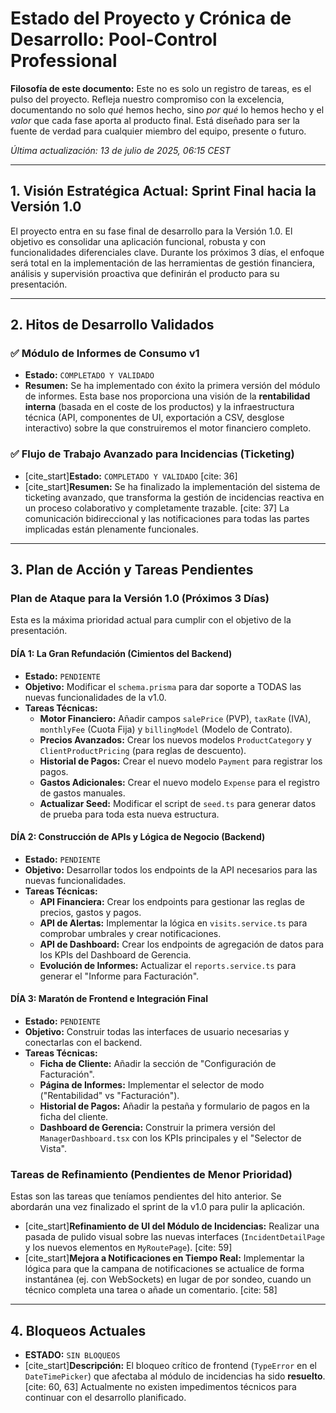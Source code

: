 # Estado del Proyecto y Crónica de Desarrollo: Pool-Control Professional

**Filosofía de este documento:** Este no es solo un registro de tareas, es el pulso del proyecto. Refleja nuestro compromiso con la excelencia, documentando no solo _qué_ hemos hecho, sino _por qué_ lo hemos hecho y el _valor_ que cada fase aporta al producto final. Está diseñado para ser la fuente de verdad para cualquier miembro del equipo, presente o futuro.

_Última actualización: 13 de julio de 2025, 06:15 CEST_

---

## 1. Visión Estratégica Actual: Sprint Final hacia la Versión 1.0

El proyecto entra en su fase final de desarrollo para la Versión 1.0. El objetivo es consolidar una aplicación funcional, robusta y con funcionalidades diferenciales clave. Durante los próximos 3 días, el enfoque será total en la implementación de las herramientas de gestión financiera, análisis y supervisión proactiva que definirán el producto para su presentación.

---

## 2. Hitos de Desarrollo Validados

### ✅ **Módulo de Informes de Consumo v1**

- **Estado:** `COMPLETADO Y VALIDADO`
- **Resumen:** Se ha implementado con éxito la primera versión del módulo de informes. Esta base nos proporciona una visión de la **rentabilidad interna** (basada en el coste de los productos) y la infraestructura técnica (API, componentes de UI, exportación a CSV, desglose interactivo) sobre la que construiremos el motor financiero completo.

### ✅ **Flujo de Trabajo Avanzado para Incidencias (Ticketing)**

- [cite_start]**Estado:** `COMPLETADO Y VALIDADO` [cite: 36]
- [cite_start]**Resumen:** Se ha finalizado la implementación del sistema de ticketing avanzado, que transforma la gestión de incidencias reactiva en un proceso colaborativo y completamente trazable. [cite: 37] La comunicación bidireccional y las notificaciones para todas las partes implicadas están plenamente funcionales.

---

## 3. Plan de Acción y Tareas Pendientes

### **Plan de Ataque para la Versión 1.0 (Próximos 3 Días)**

Esta es la máxima prioridad actual para cumplir con el objetivo de la presentación.

#### **DÍA 1: La Gran Refundación (Cimientos del Backend)**

- **Estado:** `PENDIENTE`
- **Objetivo:** Modificar el `schema.prisma` para dar soporte a TODAS las nuevas funcionalidades de la v1.0.
- **Tareas Técnicas:**
  - **Motor Financiero:** Añadir campos `salePrice` (PVP), `taxRate` (IVA), `monthlyFee` (Cuota Fija) y `billingModel` (Modelo de Contrato).
  - **Precios Avanzados:** Crear los nuevos modelos `ProductCategory` y `ClientProductPricing` (para reglas de descuento).
  - **Historial de Pagos:** Crear el nuevo modelo `Payment` para registrar los pagos.
  - **Gastos Adicionales:** Crear el nuevo modelo `Expense` para el registro de gastos manuales.
  - **Actualizar Seed:** Modificar el script de `seed.ts` para generar datos de prueba para toda esta nueva estructura.

#### **DÍA 2: Construcción de APIs y Lógica de Negocio (Backend)**

- **Estado:** `PENDIENTE`
- **Objetivo:** Desarrollar todos los endpoints de la API necesarios para las nuevas funcionalidades.
- **Tareas Técnicas:**
  - **API Financiera:** Crear los endpoints para gestionar las reglas de precios, gastos y pagos.
  - **API de Alertas:** Implementar la lógica en `visits.service.ts` para comprobar umbrales y crear notificaciones.
  - **API de Dashboard:** Crear los endpoints de agregación de datos para los KPIs del Dashboard de Gerencia.
  - **Evolución de Informes:** Actualizar el `reports.service.ts` para generar el "Informe para Facturación".

#### **DÍA 3: Maratón de Frontend e Integración Final**

- **Estado:** `PENDIENTE`
- **Objetivo:** Construir todas las interfaces de usuario necesarias y conectarlas con el backend.
- **Tareas Técnicas:**
  - **Ficha de Cliente:** Añadir la sección de "Configuración de Facturación".
  - **Página de Informes:** Implementar el selector de modo ("Rentabilidad" vs "Facturación").
  - **Historial de Pagos:** Añadir la pestaña y formulario de pagos en la ficha del cliente.
  - **Dashboard de Gerencia:** Construir la primera versión del `ManagerDashboard.tsx` con los KPIs principales y el "Selector de Vista".

### **Tareas de Refinamiento (Pendientes de Menor Prioridad)**

Estas son las tareas que teníamos pendientes del hito anterior. Se abordarán una vez finalizado el sprint de la v1.0 para pulir la aplicación.

- [cite_start]**Refinamiento de UI del Módulo de Incidencias:** Realizar una pasada de pulido visual sobre las nuevas interfaces (`IncidentDetailPage` y los nuevos elementos en `MyRoutePage`). [cite: 59]
- [cite_start]**Mejora a Notificaciones en Tiempo Real:** Implementar la lógica para que la campana de notificaciones se actualice de forma instantánea (ej. con WebSockets) en lugar de por sondeo, cuando un técnico completa una tarea o añade un comentario. [cite: 58]

---

## 4. Bloqueos Actuales

- **ESTADO:** `SIN BLOQUEOS`
- [cite_start]**Descripción:** El bloqueo crítico de frontend (`TypeError` en el `DateTimePicker`) que afectaba al módulo de incidencias ha sido **resuelto**. [cite: 60, 63] Actualmente no existen impedimentos técnicos para continuar con el desarrollo planificado.
